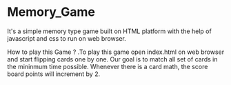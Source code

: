# Memory_Game

It's a simple memory type game built on HTML platform with the help of javascript and css to run on web browser.

How to play this Game ?
.To play this game open index.html on web browser and start flipping cards one by one. Our goal is to match all set of cards in the mininmum time possible. Whenever there is a card math, the score board points will increment by 2.
